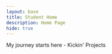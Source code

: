 ```yaml
---
layout: base
title: Student Home 
description: Home Page
hide: true
---
```


My journey starts here - Kickin' Projects 
